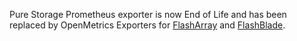 Pure Storage Prometheus exporter is now End of Life and has been replaced by OpenMetrics Exporters for [FlashArray](https://github.com/PureStorage-OpenConnect/pure-fa-openmetrics-exporter) and [FlashBlade](https://github.com/PureStorage-OpenConnect/pure-fb-openmetrics-exporter).
